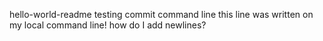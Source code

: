 hello-world-readme
testing commit command line
this line was written on my local command line!
how do I add newlines?
